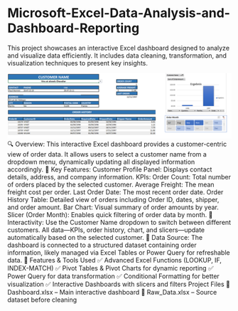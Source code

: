 # Microsoft-Excel-Data-Analysis-and-Dashboard-Reporting
This project showcases an interactive Excel dashboard designed to analyze and visualize data efficiently. It includes data cleaning, transformation, and visualization techniques to present key insights.

![image alt](https://github.com/s26aayes/Microsoft-Excel-Data-Analysis-and-Dashboard-Reporting/blob/main/Excel%20dashboard.png)
🔍 Overview:
This interactive Excel dashboard provides a customer-centric view of order data. It allows users to select a customer name from a dropdown menu, dynamically updating all displayed information accordingly.
🧩 Key Features:
Customer Profile Panel: Displays contact details, address, and company information.
KPIs:
Order Count: Total number of orders placed by the selected customer.
Average Freight: The mean freight cost per order.
Last Order Date: The most recent order date.
Order History Table: Detailed view of orders including Order ID, dates, shipper, and order amount.
Bar Chart: Visual summary of order amounts by year.
Slicer (Order Month): Enables quick filtering of order data by month.
🔄 Interactivity:
Use the Customer Name dropdown to switch between different customers.
All data—KPIs, order history, chart, and slicers—update automatically based on the selected customer.
📁 Data Source:
The dashboard is connected to a structured dataset containing order information, likely managed via Excel Tables or Power Query for refreshable data.
📌 Features & Tools Used
✅ Advanced Excel Functions (LOOKUP, IF, INDEX-MATCH)
✅ Pivot Tables & Pivot Charts for dynamic reporting
✅ Power Query for data transformation
✅ Conditional Formatting for better visualization
✅ Interactive Dashboards with slicers and filters
 Project Files
📂 Dashboard.xlsx – Main interactive dashboard
📂 Raw_Data.xlsx – Source dataset before cleaning
